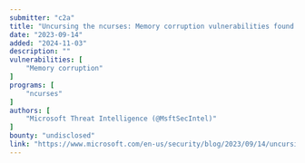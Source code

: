 ```yaml
---
submitter: "c2a"
title: "Uncursing the ncurses: Memory corruption vulnerabilities found in library"
date: "2023-09-14"
added: "2024-11-03"
description: ""
vulnerabilities: [
    "Memory corruption"
]
programs: [
    "ncurses"
]
authors: [
    "Microsoft Threat Intelligence (@MsftSecIntel)"
]
bounty: "undisclosed"
link: "https://www.microsoft.com/en-us/security/blog/2023/09/14/uncursing-the-ncurses-memory-corruption-vulnerabilities-found-in-library/"
---
```




